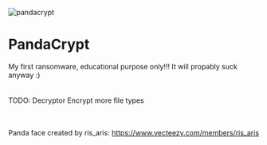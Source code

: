 ![pandacrypt](https://user-images.githubusercontent.com/58401384/174783727-59fe7a24-3c54-4e94-b381-fd2c6f52d2ed.png)
# PandaCrypt
My first ransomware, educational purpose only!!! It will propably suck anyway :) <br /><br /><br />
TODO:
Decryptor
Encrypt more file types <br /><br /><br />

Panda face created by ris_aris: https://www.vecteezy.com/members/ris_aris
